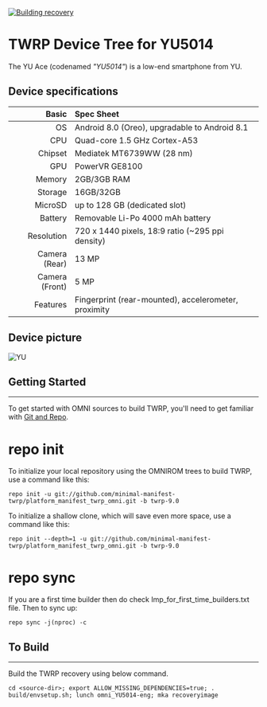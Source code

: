 [![Building recovery](https://github.com/waltontwrp/Recovery-Builder-NoKernel/actions/workflows/recovery.yml/badge.svg)](https://github.com/waltontwrp/Recovery-Builder-NoKernel/actions/workflows/recovery.yml)


TWRP Device Tree for YU5014
===========================================

The YU Ace (codenamed _"YU5014"_) is a low-end smartphone from YU.	
 
## Device specifications

Basic   | Spec Sheet
-------:|:-------------------------
OS	| Android 8.0 (Oreo), upgradable to Android 8.1	
CPU     | Quad-core 1.5 GHz Cortex-A53
Chipset | Mediatek MT6739WW (28 nm)
GPU     | PowerVR GE8100
Memory  | 2GB/3GB RAM
Storage | 16GB/32GB
MicroSD | up to 128 GB (dedicated slot)
Battery | Removable Li-Po 4000 mAh battery
Resolution | 720 x 1440 pixels, 18:9 ratio (~295 ppi density)
Camera (Rear)  | 13 MP	
Camera (Front)  | 5 MP
Features| Fingerprint (rear-mounted), accelerometer, proximity	

## Device picture

![YU](https://rukminim1.flixcart.com/image/416/416/jll6xzk0/mobile/x/g/h/yu-ace-5014-original-imaf8zhv7hwrhzz8.jpeg?q=70 "YU5014")


## Getting Started ##
---------------

To get started with OMNI sources to build TWRP, you'll need to get
familiar with [Git and Repo](https://source.android.com/source/using-repo.html).

# repo init

To initialize your local repository using the OMNIROM trees to build TWRP, use a command like this:

    repo init -u git://github.com/minimal-manifest-twrp/platform_manifest_twrp_omni.git -b twrp-9.0

To initialize a shallow clone, which will save even more space, use a command like this:

    repo init --depth=1 -u git://github.com/minimal-manifest-twrp/platform_manifest_twrp_omni.git -b twrp-9.0

# repo sync

If you are a first time builder then do check Imp_for_first_time_builders.txt file.
 Then to sync up:

    repo sync -j(nproc) -c

## To Build ##
---------------

Build the TWRP recovery using below command.

    cd <source-dir>; export ALLOW_MISSING_DEPENDENCIES=true; . build/envsetup.sh; lunch omni_YU5014-eng; mka recoveryimage

